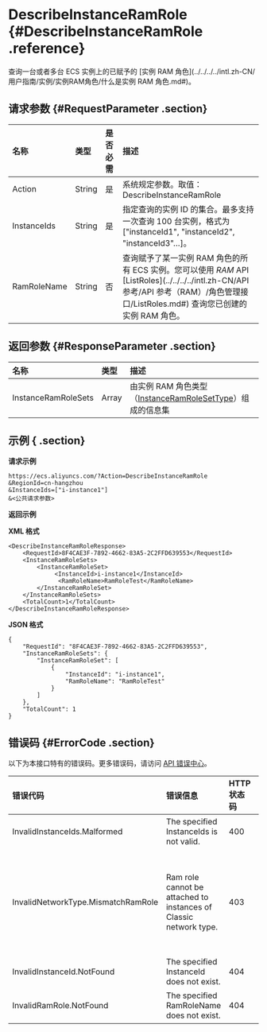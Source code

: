 # DescribeInstanceRamRole {#DescribeInstanceRamRole .reference}

查询一台或者多台 ECS 实例上的已赋予的 [实例 RAM 角色](../../../../intl.zh-CN/用户指南/实例/实例RAM角色/什么是实例 RAM 角色.md#)。

## 请求参数 {#RequestParameter .section}

|名称|类型|是否必需|描述|
|:-|:-|:---|:-|
|Action|String|是|系统规定参数。取值：DescribeInstanceRamRole|
|InstanceIds|String|是|指定查询的实例 ID 的集合。最多支持一次查询 100 台实例，格式为 \["instanceId1", "instanceId2", "instanceId3"…\]。|
|RamRoleName|String|否|查询赋予了某一实例 RAM 角色的所有 ECS 实例。您可以使用 *RAM* API [ListRoles](../../../../intl.zh-CN/API参考/API 参考（RAM）/角色管理接口/ListRoles.md#) 查询您已创建的实例 RAM 角色。|

## 返回参数 {#ResponseParameter .section}

|名称|类型|描述|
|:-|:-|:-|
|InstanceRamRoleSets|Array|由实例 RAM 角色类型（[InstanceRamRoleSetType](intl.zh-CN/API参考/数据类型/InstanceRamRoleSetType.md#)）组成的信息集|

## 示例 { .section}

**请求示例** 

```
https://ecs.aliyuncs.com/?Action=DescribeInstanceRamRole
&RegionId=cn-hangzhou
&InstanceIds=["i-instance1"]
&<公共请求参数>

```

**返回示例** 

**XML 格式**

```
<DescribeInstanceRamRoleResponse>
    <RequestId>8F4CAE3F-7892-4662-83A5-2C2FFD639553</RequestId>
    <InstanceRamRoleSets>
        <InstanceRamRoleSet>
             <InstanceId>i-instance1</InstanceId>
              <RamRoleName>RamRoleTest</RamRoleName>
        </InstanceRamRoleSet>
    </InstanceRamRoleSets>
    <TotalCount>1</TotalCount>
</DescribeInstanceRamRoleResponse>
```

 **JSON 格式** 

```
{
    "RequestId": "8F4CAE3F-7892-4662-83A5-2C2FFD639553",
    "InstanceRamRoleSets": {
        "InstanceRamRoleSet": [
            {
                "InstanceId": "i-instance1",
                "RamRoleName": "RamRoleTest"
            }
        ]
    },
    "TotalCount": 1
}
```

## 错误码 {#ErrorCode .section}

以下为本接口特有的错误码。更多错误码，请访问 [API 错误中心](https://error-center.alibabacloud.com/status/product/Ecs)。

|错误代码|错误信息|HTTP 状态码|说明|
|:---|:---|:-------|:-|
|InvalidInstanceIds.Malformed|The specified InstanceIds is not valid.|400|指定的 `InstanceIds` 不合法。|
|InvalidNetworkType.MismatchRamRole|Ram role cannot be attached to instances of Classic network type.|403|您指定的参数 `InstanceIds` 中包含了经典网络实例，实例 RAM 角色不支持经典网络类型。|
|InvalidInstanceId.NotFound|The specified InstanceId does not exist.|404|指定的实例 ID 不存在。|
|InvalidRamRole.NotFound|The specified RamRoleName does not exist.|404|指定的 `RamRoleName` 不存在。|

